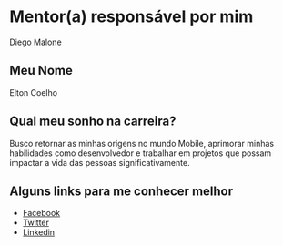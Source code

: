 # Mentor(a) responsável por mim

[Diego Malone](/mentores/perfis/diegomalone.md)

## Meu Nome

Elton Coelho

## Qual meu sonho na carreira?

Busco retornar as minhas origens no mundo Mobile, aprimorar minhas habilidades como desenvolvedor e trabalhar em projetos que possam impactar a vida das pessoas significativamente.

## Alguns links para me conhecer melhor

- [Facebook](https://www.facebook.com/eltonc.dev)
- [Twitter](https://twitter.com/eltoncdev)
- [Linkedin](https://www.linkedin.com/in/eltonc-dev/)